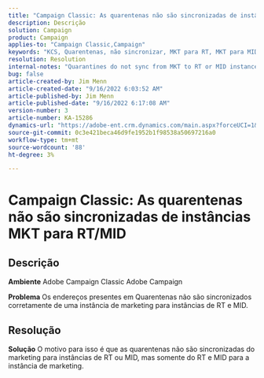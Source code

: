 ```yaml
---
title: "Campaign Classic: As quarentenas não são sincronizadas de instâncias MKT para instâncias RT/MID"
description: Descrição
solution: Campaign
product: Campaign
applies-to: "Campaign Classic,Campaign"
keywords: "KCS, Quarentenas, não sincronizar, MKT para RT, MKT para MID, instâncias"
resolution: Resolution
internal-notes: "Quarantines do not sync from MKT to RT or MID instances"
bug: false
article-created-by: Jim Menn
article-created-date: "9/16/2022 6:03:52 AM"
article-published-by: Jim Menn
article-published-date: "9/16/2022 6:17:08 AM"
version-number: 3
article-number: KA-15286
dynamics-url: "https://adobe-ent.crm.dynamics.com/main.aspx?forceUCI=1&pagetype=entityrecord&etn=knowledgearticle&id=64033d55-8535-ed11-9db1-0022480866ad"
source-git-commit: 0c3e421beca46d9fe1952b1f98538a50697216a0
workflow-type: tm+mt
source-wordcount: '88'
ht-degree: 3%

---
```


# Campaign Classic: As quarentenas não são sincronizadas de instâncias MKT para RT/MID

## Descrição


<b>Ambiente</b>
Adobe Campaign Classic Adobe Campaign

<b>Problema</b>
Os endereços presentes em Quarentenas não são sincronizados corretamente de uma instância de marketing para instâncias de RT e MID.


## Resolução


<b>Solução</b>
O motivo para isso é que as quarentenas não são sincronizadas do marketing para instâncias de RT ou MID, mas somente do RT e MID para a instância de marketing.
